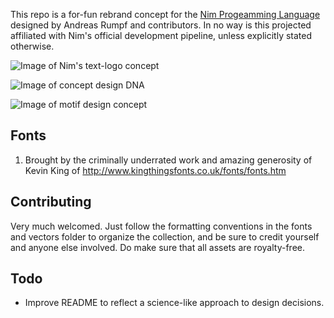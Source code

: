 This repo is a for-fun rebrand concept for the [Nim Progeamming Language](https://nim-lang.org/) designed by Andreas Rumpf and contributors.
In no way is this projected affiliated with Nim's official development pipeline, unless explicitly stated otherwise.

![Image of Nim's text-logo concept](https://github.com/myrm-gh/nim-rebrand-concept/blob/master/myrm-logo-concept.png)

![Image of concept design DNA](https://github.com/myrm-gh/nim-rebrand-concept/blob/master/myrm-leopard-rampant.png)

![Image of motif design concept](https://github.com/myrm-gh/nim-rebrand-concept/blob/master/myrm-leopard-pass-gua.png)

## Fonts
1. Brought by the criminally underrated work and amazing generosity of Kevin King of http://www.kingthingsfonts.co.uk/fonts/fonts.htm

## Contributing
Very much welcomed. Just follow the formatting conventions in the fonts and vectors folder to organize the collection, and be sure to credit yourself and anyone else involved. Do make sure that all assets are royalty-free.

## Todo
- Improve README to reflect a science-like approach to design decisions.